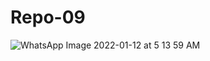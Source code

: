 # Repo-09
![WhatsApp Image 2022-01-12 at 5 13 59 AM](https://user-images.githubusercontent.com/96677164/149149424-9cd52602-382d-4964-9225-db45fc3cedbe.jpeg)
